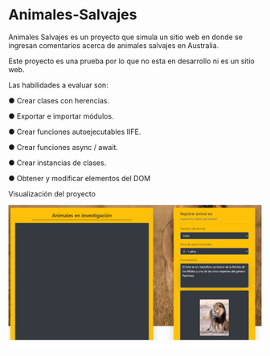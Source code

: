 # Animales-Salvajes
   
Animales Salvajes es un proyecto que simula un sitio web en donde se ingresan comentarios acerca de animales salvajes en Australia.

Este proyecto es una prueba por lo que no esta en desarrollo ni es un sitio web.

Las habilidades a evaluar son:

● Crear clases con herencias.

● Exportar e importar módulos.

● Crear funciones autoejecutables IIFE.

● Crear funciones async / await.

● Crear instancias de clases.

● Obtener y modificar elementos del DOM

Visualización del proyecto

![](https://github.com/aleyire/animales-salvajes/blob/main/assets/imgs/preview.png)
